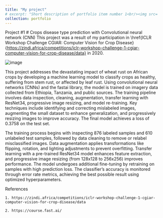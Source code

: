 ```yaml
---
title: "My project"
# excerpt: "Short description of portfolio item number 1<br/><img src='/images/500x300.png'>"
collection: portfolio
---
```


Project \#1 # Crops disease type prediction with Convolutional neural network (CNN)
This project was a result of my participation in \href{ICLR Workshop Challenge CGIAR: Computer Vision for Crop Disease}{https://zindi.africa/competitions/iclr-workshop-challenge-1-cgiar-computer-vision-for-crop-disease/data} in 2020.

![image](https://github.com/user-attachments/assets/2fd5f3bf-1136-4a2a-9ac5-f29bf558a015)


This project addresses the devastating impact of wheat rust on African crops by developing a machine learning model to classify crops as healthy, suffering from stem rust, or affected by leaf rust. Using convolutional neural networks (CNNs) and the fastai library, the model is trained on imagery data collected from Ethiopia, Tanzania, and public sources. The training pipeline involves data inspection, cleaning, augmentation, transfer learning with ResNet34, progressive image resizing, and model re-training. Key techniques include identifying and correcting mislabeled images, augmenting the small dataset to enhance generalization, and progressively resizing images to improve accuracy. The final model achieves a loss of 0.3758 on the test set. 

The training process begins with inspecting 876 labeled samples and 610 unlabeled test samples, followed by data cleaning to remove or relabel misclassified images. Data augmentation applies transformations like flipping, rotation, and lighting adjustments to prevent overfitting. Transfer learning with a pre-trained ResNet34 model enhances feature extraction, and progressive image resizing (from 128x128 to 256x256) improves performance. The model undergoes additional fine-tuning by retraining on samples with high prediction loss. The classifier’s accuracy is monitored through error rate metrics, achieving the best possible result using optimized hyperparameters.

References

    1. https://zindi.africa/competitions/iclr-workshop-challenge-1-cgiar-computer-vision-for-crop-disease/data

    2. https://course.fast.ai/
